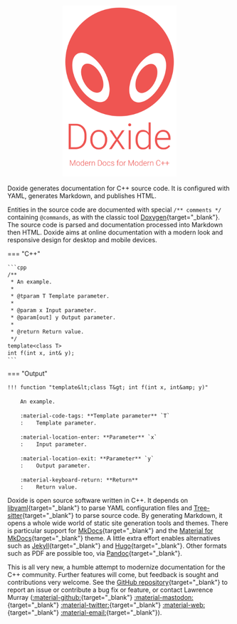 <style>
  .md-typeset h1,
  .md-content__button {
    display: none;
  }
</style>

<div style="text-align:center;">
<img src="assets/title.svg" width="256" alt="Doxide: Modern documentation for modern C++">
</div>

Doxide generates documentation for C++ source code. It is configured with YAML, generates Markdown, and publishes HTML.

Entities in the source code are documented with special `/** comments */` containing `@commands`, as with the classic tool [Doxygen](https://doxygen.nl/){target="_blank"}. The source code is parsed and documentation processed into Markdown then HTML. Doxide aims at online documentation with a modern look and responsive design for desktop and mobile devices.

=== "C++"

    ```cpp
    /**
     * An example.
     * 
     * @tparam T Template parameter.
     * 
     * @param x Input parameter.
     * @param[out] y Output parameter.
     * 
     * @return Return value.
     */
    template<class T>
    int f(int x, int& y);
    ```

=== "Output"

    !!! function "template&lt;class T&gt; int f(int x, int&amp; y)"
        
        An example.

        :material-code-tags: **Template parameter** `T`
        :    Template parameter.
        
        :material-location-enter: **Parameter** `x`
        :    Input parameter.
        
        :material-location-exit: **Parameter** `y`
        :    Output parameter.
        
        :material-keyboard-return: **Return**
        :    Return value.


Doxide is open source software written in C++. It depends on [libyaml](https://pyyaml.org/wiki/LibYAML){target="_blank"} to parse YAML configuration files and [Tree-sitter](https://tree-sitter.github.io){target="_blank"} to parse source code. By generating Markdown, it opens a whole wide world of static site generation tools and themes. There is particular support for [MkDocs](https://www.mkdocs.org/){target="_blank"} and the [Material for MkDocs](https://squidfunk.github.io/mkdocs-material/){target="_blank"} theme. A little extra effort enables alternatives such as [Jekyll](https://jekyllrb.com/){target="_blank"} and [Hugo](https://gohugo.io/){target="_blank"}. Other formats such as PDF are possible too, via [Pandoc](https://pandoc.org/){target="_blank"}.

This is all very new, a humble attempt to modernize documentation for the C++ community. Further features will come, but feedback is sought and contributions very welcome. See the [GitHub repository](https://github.com/lawmurray/doxide){target="_blank"} to report an issue or contribute a bug fix or feature, or contact Lawrence Murray ([:material-github:](https://github.com/lawmurray){target="_blank"} [:material-mastodon:](https://fosstodon.org/@lawmurray){target="_blank"} [:material-twitter:](https://twitter.com/lawmurray){target="_blank"} [:material-web:](https://indii.org){target="_blank"} [:material-email:](mailto:lawrence@indii.org){target="_blank"}).
